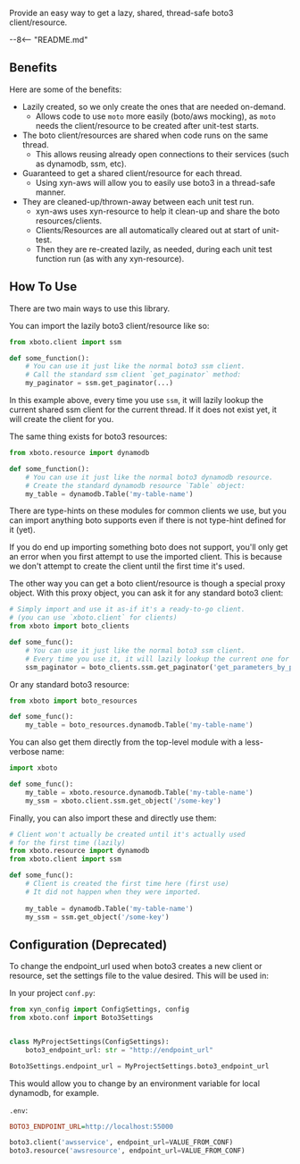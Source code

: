 

Provide an easy way to get a lazy, shared, thread-safe boto3 client/resource.


<!-- markdownlint-disable -->
--8<-- "README.md"


## Benefits

Here are some of the benefits:

- Lazily created, so we only create the ones that are needed on-demand.
  - Allows code to use `moto` more easily (boto/aws mocking), as `moto` needs the client/resource
    to be created after unit-test starts.
- The boto client/resources are shared when code runs on the same thread.
  - This allows reusing already open connections to their services (such as dynamodb, ssm, etc).
- Guaranteed to get a shared client/resource for each thread.
  - Using xyn-aws will allow you to easily use boto3 in a thread-safe manner.
- They are cleaned-up/thrown-away between each unit test run.
  - xyn-aws uses xyn-resource to help it clean-up and share the boto resources/clients.
  - Clients/Resources are all automatically cleared out at start of unit-test.
  - Then they are re-created lazily, as needed, during each unit test function run (as with any xyn-resource).

## How To Use

There are two main ways to use this library.

You can import the lazily boto3 client/resource like so:

```python
from xboto.client import ssm

def some_function():
    # You can use it just like the normal boto3 ssm client.
    # Call the standard ssm client `get_paginator` method:
    my_paginator = ssm.get_paginator(...)
```

In this example above, every time you use `ssm`, it will lazily lookup the current shared ssm
client for the current thread. If it does not exist yet, it will create the client for you.

The same thing exists for boto3 resources:

```python
from xboto.resource import dynamodb

def some_function():
    # You can use it just like the normal boto3 dynamodb resource.
    # Create the standard dynamodb resource `Table` object:
    my_table = dynamodb.Table('my-table-name')
```

There are type-hints on these modules for common clients we use,
but you can import anything boto supports even if there is not type-hint defined for it (yet).

If you do end up importing something boto does not support, you'll only get an error when you first
attempt to use the imported client. This is because we don't attempt to create the client until
the first time it's used.

The other way you can get a boto client/resource is though a special proxy object.
With this proxy object, you can ask it for any standard boto3 client:

```python
# Simply import and use it as-if it's a ready-to-go client.
# (you can use `xboto.client` for clients)
from xboto import boto_clients

def some_func():
    # You can use it just like the normal boto3 ssm client.
    # Every time you use it, it will lazily lookup the current one for the current thread.
    ssm_paginator = boto_clients.ssm.get_paginator('get_parameters_by_path')
```

Or any standard boto3 resource:

```python
from xboto import boto_resources

def some_func():
    my_table = boto_resources.dynamodb.Table('my-table-name')
```

You can also get them directly from the top-level module with a
less-verbose name:

```python
import xboto

def some_func():
    my_table = xboto.resource.dynamodb.Table('my-table-name')
    my_ssm = xboto.client.ssm.get_object('/some-key')
```

Finally, you can also import these and directly use them:

```python
# Client won't actually be created until it's actually used
# for the first time (lazily)
from xboto.resource import dynamodb
from xboto.client import ssm

def some_func():
    # Client is created the first time here (first use)
    # It did not happen when they were imported.
    
    my_table = dynamodb.Table('my-table-name')
    my_ssm = ssm.get_object('/some-key')
```

## Configuration (Deprecated)

To change the endpoint_url used when boto3 creates a new client or resource,
set the settings file to the value desired.  This will be used in:

In your project `conf.py`:

```python
from xyn_config import ConfigSettings, config
from xboto.conf import Boto3Settings


class MyProjectSettings(ConfigSettings):
    boto3_endpoint_url: str = "http://endpoint_url"

Boto3Settings.endpoint_url = MyProjectSettings.boto3_endpoint_url
```

This would allow you to change by an environment variable for local dynamodb, for example.

`.env`:

```ini
BOTO3_ENDPOINT_URL=http://localhost:55000
```

```python
boto3.client('awsservice', endpoint_url=VALUE_FROM_CONF)
boto3.resource('awsresource', endpoint_url=VALUE_FROM_CONF)
```
